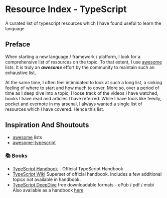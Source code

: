 # Resource Index - TypeScript

A curated list of typescript resources which I have found useful to learn the language

## Preface

When starting a new language / framework / platform, I look for a comprehensive list of resources on the topic. To that extent, I use [awesome](https://github.com/sindresorhus/awesome) lists. It is truly an **_awesome_** effort by the community to maintain such an exhaustive list. 

At the same time, I often feel intimidated to look at such a long list, a sinking feeling of where to start and how much to cover. More so, over a period of time as I deep dive into a topic, I loose track of the videos I have watched, books I have read and articles I have referred. While I have tools like feedly, pocket and evernote in my arsenal, I always wanted a single list of resources which _I_ have covered. Hence this list.

## Inspiration And Shoutouts

* [awesome](https://github.com/sindresorhus/awesome) lists
* [awesome-typescript](https://github.com/dzharii/awesome-typescript)
 
### :books: Books

* [TypeScript Handbook](http://www.typescriptlang.org/Handbook) - Official TypeScript Handbook
* [TypeScript Wiki](https://github.com/Microsoft/TypeScript/wiki) 
   Superset of official handbook. Includes a few additional topics not available in handbook.
* [TypeScript DeepDive](https://www.gitbook.com/book/basarat/typescript/details)
   free downloadable formats - ePub / pdf / mobi  
   Also available as a handbook [here](https://basarat.gitbooks.io/typescript/content/index.html)  


